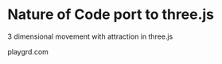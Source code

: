 # Nature of Code port to three.js 

3 dimensional movement with attraction in three.js

playgrd.com
